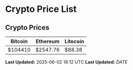 # Crypto Price List

## Crypto Prices
| Bitcoin | Ethereum | Litecoin |
| ------- | -------- | -------- |
| $104410 | $2547.76 | $88.38 |
**Last Updated:** 2025-06-02 18:12 UTC
**Last Updated:** $DATE$

